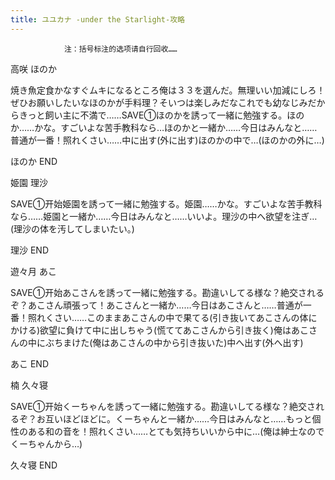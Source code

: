 ```yaml
---
title: ユユカナ -under the Starlight-攻略
---
```


                注：括号标注的选项请自行回收……

高咲 ほのか

焼き魚定食かなすぐムキになるところ俺は３３を選んだ。無理いい加減にしろ！ぜひお願いしたいなほのかが手料理？そいつは楽しみだなこれでも幼なじみだからきっと飼い主に不満で……SAVE①ほのかを誘って一緒に勉強する。ほのか……かな。すごいよな苦手教科なら…ほのかと一緒か……今日はみんなと……普通が一番！照れくさい……中に出す(外に出す)ほのかの中で…(ほのかの外に…)

ほのか END

姫園 理沙

SAVE①开始姫園を誘って一緒に勉強する。姫園……かな。すごいよな苦手教科なら……姫園と一緒か……今日はみんなと……いいよ。理沙の中へ欲望を注ぎ…(理沙の体を汚してしまいたい。)

理沙 END

遊々月 あこ

SAVE①开始あこさんを誘って一緒に勉強する。勘違いしてる様な？絶交されるぞ？あこさん頑張って！あこさんと一緒か……今日はあこさんと……普通が一番！照れくさい……このままあこさんの中で果てる(引き抜いてあこさんの体にかける)欲望に負けて中に出しちゃう(慌ててあこさんから引き抜く)俺はあこさんの中にぶちまけた(俺はあこさんの中から引き抜いた)中へ出す(外へ出す)

あこ END

楠 久々寝

SAVE①开始くーちゃんを誘って一緒に勉強する。勘違いしてる様な？絶交されるぞ？お互いほどほどに。くーちゃんと一緒か……今日はみんなと……もっと個性のある和の音を！照れくさい……とても気持ちいいから中に…(俺は紳士なのでくーちゃんから…)

久々寝 END
              
